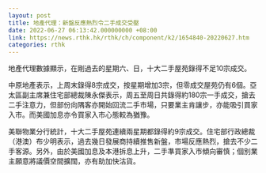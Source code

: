 ```yaml
---
layout: post
title: 地產代理：新盤反應熱烈令二手成交受壓
date: 2022-06-27 06:13:42.000000000 +08:00
link: https://news.rthk.hk/rthk/ch/component/k2/1654840-20220627.htm
categories: rthk
---
```


地產代理數據顯示，在剛過去的星期六、日，十大二手屋苑錄得不足10宗成交。

中原地產表示，上周末錄得8宗成交，按星期增加3宗，但零成交屋苑仍有6個。亞太區副主席兼住宅部總裁陳永傑表示，周五至周日共錄得約180宗一手成交，搶去二手注意力，但部份向隅客亦開始回流二手市場，只要業主肯讓步，亦能吸引買家入市。而美國加息亦令買家入市心態較為猶豫。

美聯物業分行統計，十大二手屋苑連續兩星期都錄得約9宗成交。住宅部行政總裁（港澳）布少明表示，過去幾日發展商持續推售新盤，市場反應熱烈，搶去不少二手客源。另外，由於美國加息及本港拆息上升，二手準買家入市傾向審慎；個別業主願意將議價空間擴闊，亦有助加快沽貨。
